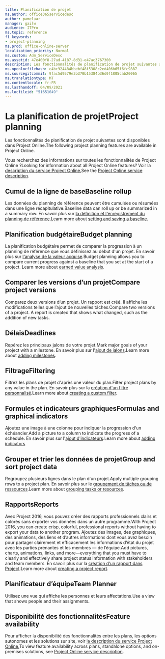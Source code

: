 ```yaml
---
title: Planification de projet
ms.author: office365servicedesc
author: pamelaar
manager: gailw
audience: ITPro
ms.topic: reference
f1_keywords:
- project-planning
ms.prod: office-online-server
localization_priority: Normal
ms.custom: Adm_ServiceDesc
ms.assetid: 47e400f8-27ad-4187-8d31-e47ac3767300
description: Les fonctionnalités de planification de projet suivantes sont disponibles dans Project Online.
ms.openlocfilehash: e4bc924484bbebf48f5308c2ed406b65f6fc9887
ms.sourcegitcommit: 9fac5d9579e3b370b15384b36d0f1805cab20065
ms.translationtype: MT
ms.contentlocale: fr-FR
ms.lasthandoff: 04/09/2021
ms.locfileid: "51651049"
---
```

# <a name="project-planning"></a><span data-ttu-id="04e67-103">La planification de projet</span><span class="sxs-lookup"><span data-stu-id="04e67-103">Project planning</span></span>

<span data-ttu-id="04e67-104">Les fonctionnalités de planification de projet suivantes sont disponibles dans Project Online.</span><span class="sxs-lookup"><span data-stu-id="04e67-104">The following project planning features are available in Project Online.</span></span>
  
<span data-ttu-id="04e67-105">Vous recherchez des informations sur toutes les fonctionnalités de Project Online ?</span><span class="sxs-lookup"><span data-stu-id="04e67-105">Looking for information about all Project Online features?</span></span> <span data-ttu-id="04e67-106">Voir la [description du service Project Online.](project-online-service-description.md)</span><span class="sxs-lookup"><span data-stu-id="04e67-106">See the [Project Online service description](project-online-service-description.md).</span></span>
  
## <a name="baseline-rollup"></a><span data-ttu-id="04e67-107">Cumul de la ligne de base</span><span class="sxs-lookup"><span data-stu-id="04e67-107">Baseline rollup</span></span>

<span data-ttu-id="04e67-108">Les données du planning de référence peuvent être cumulées ou résumées dans une ligne récapitulative.</span><span class="sxs-lookup"><span data-stu-id="04e67-108">Baseline data can roll up or be summarized in a summary row.</span></span> <span data-ttu-id="04e67-109">En savoir plus sur [la définition et l'enregistrement du planning de référence](https://go.microsoft.com/fwlink/p/?LinkId=271346).</span><span class="sxs-lookup"><span data-stu-id="04e67-109">Learn more about [setting and saving a baseline](https://go.microsoft.com/fwlink/p/?LinkId=271346).</span></span>
  
## <a name="budget-planning"></a><span data-ttu-id="04e67-110">Planification budgétaire</span><span class="sxs-lookup"><span data-stu-id="04e67-110">Budget planning</span></span>

<span data-ttu-id="04e67-p103">La planification budgétaire permet de comparer la progression à un planning de référence que vous définissez au début d'un projet. En savoir plus sur [l'analyse de la valeur acquise](https://go.microsoft.com/fwlink/p/?LinkId=271336).</span><span class="sxs-lookup"><span data-stu-id="04e67-p103">Budget planning allows you to compare current progress against a baseline that you set at the start of a project. Learn more about [earned value analysis](https://go.microsoft.com/fwlink/p/?LinkId=271336).</span></span>
  
## <a name="compare-project-versions"></a><span data-ttu-id="04e67-113">Comparer les versions d’un projet</span><span class="sxs-lookup"><span data-stu-id="04e67-113">Compare project versions</span></span>

<span data-ttu-id="04e67-p104">Comparez deux versions d’un projet. Un rapport est créé. Il affiche les modifications telles que l’ajout de nouvelles tâches.</span><span class="sxs-lookup"><span data-stu-id="04e67-p104">Compare two versions of a project. A report is created that shows what changed, such as the addition of new tasks.</span></span>
  
## <a name="deadlines"></a><span data-ttu-id="04e67-116">Délais</span><span class="sxs-lookup"><span data-stu-id="04e67-116">Deadlines</span></span>

<span data-ttu-id="04e67-117">Repérez les principaux jalons de votre projet.</span><span class="sxs-lookup"><span data-stu-id="04e67-117">Mark major goals of your project with a milestone.</span></span> <span data-ttu-id="04e67-118">En savoir plus sur l'[ajout de jalons](https://go.microsoft.com/fwlink/p/?LinkId=271339).</span><span class="sxs-lookup"><span data-stu-id="04e67-118">Learn more about [adding milestones](https://go.microsoft.com/fwlink/p/?LinkId=271339).</span></span>
  
## <a name="filtering"></a><span data-ttu-id="04e67-119">Filtrage</span><span class="sxs-lookup"><span data-stu-id="04e67-119">Filtering</span></span>

<span data-ttu-id="04e67-120">Filtrez les plans de projet d'après une valeur du plan.</span><span class="sxs-lookup"><span data-stu-id="04e67-120">Filter project plans by any value in the plan.</span></span> <span data-ttu-id="04e67-121">En savoir plus sur la [création d'un filtre personnalisé](https://go.microsoft.com/fwlink/p/?LinkId=271341).</span><span class="sxs-lookup"><span data-stu-id="04e67-121">Learn more about [creating a custom filter](https://go.microsoft.com/fwlink/p/?LinkId=271341).</span></span>
  
## <a name="formulas-and-graphical-indicators"></a><span data-ttu-id="04e67-122">Formules et indicateurs graphiques</span><span class="sxs-lookup"><span data-stu-id="04e67-122">Formulas and graphical indicators</span></span>

<span data-ttu-id="04e67-123">Ajoutez une image à une colonne pour indiquer la progression d'un échéancier.</span><span class="sxs-lookup"><span data-stu-id="04e67-123">Add a picture to a column to indicate the progress of a schedule.</span></span> <span data-ttu-id="04e67-124">En savoir plus sur l'[ajout d'indicateurs](https://go.microsoft.com/fwlink/p/?LinkId=271340).</span><span class="sxs-lookup"><span data-stu-id="04e67-124">Learn more about [adding indicators](https://go.microsoft.com/fwlink/p/?LinkId=271340).</span></span>
  
## <a name="group-and-sort-project-data"></a><span data-ttu-id="04e67-125">Grouper et trier les données de projet</span><span class="sxs-lookup"><span data-stu-id="04e67-125">Group and sort project data</span></span>

<span data-ttu-id="04e67-126">Regroupez plusieurs lignes dans le plan d'un projet.</span><span class="sxs-lookup"><span data-stu-id="04e67-126">Apply multiple grouping rows to a project plan.</span></span> <span data-ttu-id="04e67-127">En savoir plus sur le [groupement de tâches ou de ressources](https://go.microsoft.com/fwlink/p/?LinkId=271326).</span><span class="sxs-lookup"><span data-stu-id="04e67-127">Learn more about [grouping tasks or resources](https://go.microsoft.com/fwlink/p/?LinkId=271326).</span></span>
  
## <a name="reports"></a><span data-ttu-id="04e67-128">Rapports</span><span class="sxs-lookup"><span data-stu-id="04e67-128">Reports</span></span>

<span data-ttu-id="04e67-129">Avec Project 2016, vous pouvez créer des rapports professionnels clairs et colorés sans exporter vos données dans un autre programme.</span><span class="sxs-lookup"><span data-stu-id="04e67-129">With Project 2016, you can create crisp, colorful, professional reports without having to export your data to another program.</span></span> <span data-ttu-id="04e67-130">Ajoutez des images, des graphiques, des animations, des liens et d’autres informations dont vous avez besoin pour partager clairement et efficacement les informations d’état du projet avec les parties prenantes et les membres &mdash; de l’équipe.</span><span class="sxs-lookup"><span data-stu-id="04e67-130">Add pictures, charts, animations, links, and more&mdash;everything that you must have to clearly and effectively share project status information with stakeholders and team members.</span></span> <span data-ttu-id="04e67-131">En savoir plus sur la [création d'un rapport dans Project](https://go.microsoft.com/fwlink/p/?LinkId=271349).</span><span class="sxs-lookup"><span data-stu-id="04e67-131">Learn more about [creating a project report](https://go.microsoft.com/fwlink/p/?LinkId=271349).</span></span>
  
## <a name="team-planner"></a><span data-ttu-id="04e67-132">Planificateur d’équipe</span><span class="sxs-lookup"><span data-stu-id="04e67-132">Team Planner</span></span>

<span data-ttu-id="04e67-133">Utilisez une vue qui affiche les personnes et leurs affectations.</span><span class="sxs-lookup"><span data-stu-id="04e67-133">Use a view that shows people and their assignments.</span></span> 
  
## <a name="feature-availability"></a><span data-ttu-id="04e67-134">Disponibilité des fonctionnalités</span><span class="sxs-lookup"><span data-stu-id="04e67-134">Feature availability</span></span>

<span data-ttu-id="04e67-135">Pour afficher la disponibilité des fonctionnalités entre les plans, les options autonomes et les solutions sur site, voir [la description du service Project Online.](project-online-service-description.md)</span><span class="sxs-lookup"><span data-stu-id="04e67-135">To view feature availability across plans, standalone options, and on-premises solutions, see [Project Online service description](project-online-service-description.md).</span></span>
  